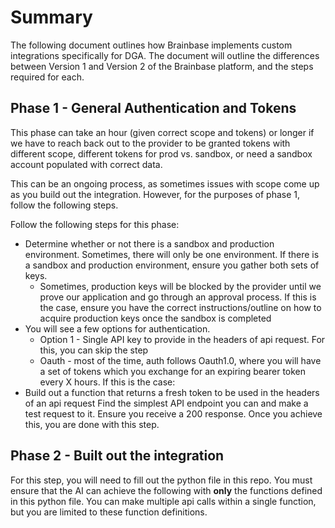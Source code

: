 # Summary

The following document outlines how Brainbase implements custom integrations specifically for DGA. The document will outline the differences between Version 1 and Version 2 of the Brainbase platform, and the steps required for each. 


## Phase 1 - General Authentication and Tokens

This phase can take an hour (given correct scope and tokens) or longer if we have to reach back out to the provider to be granted tokens with different scope, different tokens for prod vs. sandbox, or need a sandbox account populated with correct data.

This can be an ongoing process, as sometimes issues with scope come up as you build out the integration. However, for the purposes of phase 1, follow the following steps.

Follow the following steps for this phase:

* Determine whether or not there is a sandbox and production environment. Sometimes, there will only be one environment. If there is a sandbox and production environment, ensure you gather both sets of keys. 
    * Sometimes, production keys will be blocked by the provider until we prove our application and go through an approval process. If this is the case, ensure you have the correct instructions/outline on how to acquire production keys once the sandbox is completed
* You will see a few options for authentication. 
    * Option 1 - Single API key to provide in the headers of api request. For this, you can skip the step
    * Oauth - most of the time, auth follows Oauth1.0, where you will have a set of tokens which you exchange for an expiring bearer token every X hours. If this is the case:
* Build out a function that returns a fresh token to be used in the headers of an api request
Find the simplest API endpoint you can and make a test request to it. Ensure you receive a 200 response. Once you achieve this, you are done with this step. 

## Phase 2 - Built out the integration

For this step, you will need to fill out the python file in this repo. You must ensure that the AI can achieve the following with **only** the functions defined in this python file. You can make multiple api calls within a single function, but you are limited to these function definitions.



